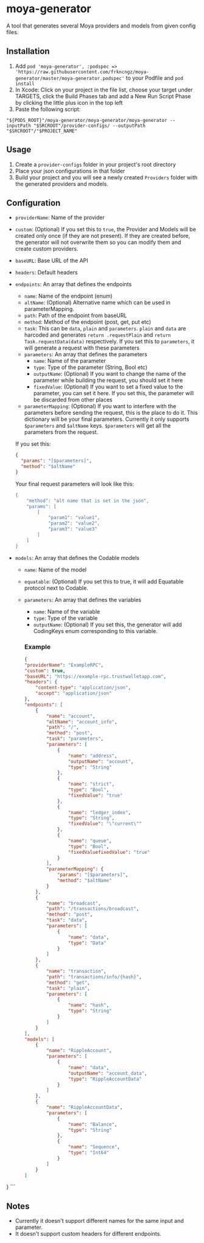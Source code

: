 # moya-generator

A tool that generates several Moya providers and models from given config files.

## Installation
1. Add `pod 'moya-generator', :podspec => 'https://raw.githubusercontent.com/frkncngz/moya-generator/master/moya-generator.podspec'` to your Podfile and `pod install`
2. In Xcode: Click on your project in the file list, choose your target under TARGETS, click the Build Phases tab and add a New Run Script Phase by clicking the little plus icon in the top left
3. Paste the following script:
```
"${PODS_ROOT}"/moya-generator/moya-generator/moya-generator --inputPath "$SRCROOT"/provider-configs/ --outputPath "$SRCROOT"/"$PROJECT_NAME"
```

## Usage
1. Create a `provider-configs` folder in your project's root directory
2. Place your json configurations in that folder
3. Build your project and you will see a newly created `Providers` folder with the generated providers and models.

## Configuration
- `providerName`: Name of the provider
- `custom`: (Optional) If you set this to `true`, the Provider and Models will be created only once (if they are not present). If they are created before, the generator will not overwrite them so you can modify them and create custom providers.
- `baseURL`: Base URL of the API
- `headers`: Default headers
- `endpoints`: An array that defines the endpoints
  - `name`: Name of the endpoint (enum)
  - `altName`: (Optional) Alternative name which can be used in parameterMapping.
  - `path`: Path of the endpoint from baseURL
  - `method`: Method of the endpoint (post, get, put etc)
  - `task`: This can be `data`, `plain` and `parameters`. `plain` and `data` are harcoded and generates `return .requestPlain` and `return Task.requestData(data)` respectively. If you set this to `parameters`, it will generate a request with these parameters
  - `parameters`: An array that defines the parameters
    - `name`: Name of the parameter
    - `type`: Type of the parameter (String, Bool etc)
    - `outputName`: (Optional) If you want to change the name of the parameter while building the request, you should set it here
    - `fixedValue`: (Optional) If you want to set a fixed value to the parameter, you can set it here. If you set this, the parameter will be discarded from other places
  - `parameterMapping`: (Optional) If you want to interfere with the parameters before sending the request, this is the place to do it. This dictionary will be your final parameters. Currently it only supports `$parameters` and `$altName` keys. `$parameters` will get all the parameters from the request.

  If you set this:
  ```json
  {
	"params": "[$parameters]",
	"method": "$altName"
  }
  ```
  
  Your final request parameters will look like this:
  ```swift
  {
	  "method": "alt name that is set in the json",
	  "params": [
  		  [
			  "param1": "value1",
  		  	  "param2": "value2",
	  		  "param3": "value3"
		  ]
	  ]
  }
  ```
- `models`: An array that defines the Codable models
  - `name`: Name of the model
  - `equatable`: (Optional) If you set this to true, it will add Equatable protocol next to Codable.
  - `parameters`: An array that defines the variables
    - `name`: Name of the variable
    - `type`: Type of the variable
    - `outputName`: (Optional) If you set this, the generator will add CodingKeys enum corresponding to this variable.

    ### Example
    ```json
    {
	"providerName": "ExampleRPC",
	"custom": true,
	"baseURL": "https://example-rpc.trustwalletapp.com",
	"headers": {
		"content-type": "application/json",
		"accept": "application/json"
	},
	"endpoints": [
		{
			"name": "account",
			"altName": "account_info",
			"path": "/",
			"method": "post",
			"task": "parameters",
			"parameters": [
				{
					"name": "address",
					"outputName": "account",
					"type": "String"
				},
				{
					"name": "strict",
					"type": "Bool",
					"fixedValue": "true"
				},
				{
					"name": "ledger_index",
					"type": "String",
					"fixedValue": "\"current\""
				},
				{
					"name": "queue",
					"type": "Bool",
					"fixedValuefixedValue": "true"
				}
			],
			"parameterMapping": {
				"params": "[$parameters]",
				"method": "$altName"
			}
		},
		{
			"name": "broadcast",
			"path": "/transactions/broadcast",
			"method": "post",
			"task": "data",
			"parameters": [
				{
					"name": "data",
					"type": "Data"
				}
			]
		},
		{
			"name": "transaction",
			"path": "transactions/info/{hash}",
			"method": "get",
			"task": "plain",
			"parameters": [
				{
					"name": "hash",
					"type": "String"
				}
			]
		}
	],
	"models": [
		{
			"name": "RippleAccount",			
			"parameters": [
				{
					"name": "data",
					"outputName": "account_data",
					"type": "RippleAccountData"
				}
			]
		},
		{
			"name": "RippleAccountData",
			"parameters": [
				{
					"name": "Balance",
					"type": "String"
				},
				{
					"name": "Sequence",
					"type": "Int64"
				}
			]
		}
	]
}
    ```




## Notes
- Currently it doesn't support different names for the same input and parameter.
- It doesn't support custom headers for different endpoints.
